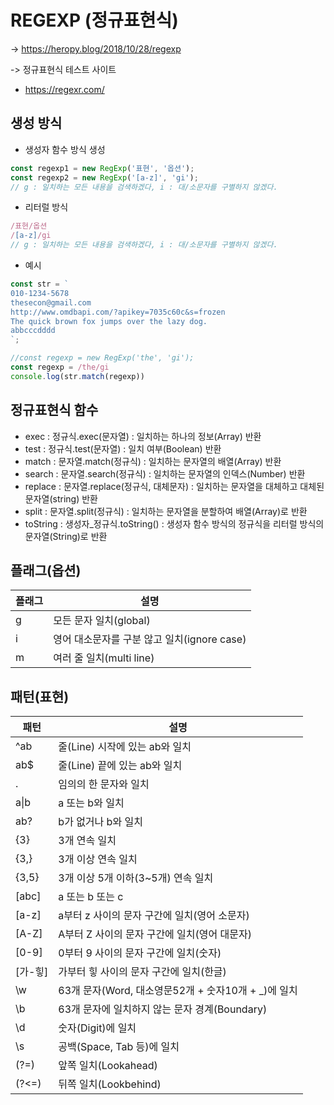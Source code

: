 # REGEXP (정규표현식)

-> https://heropy.blog/2018/10/28/regexp

-> 정규표현식 테스트 사이트
  - https://regexr.com/
## 생성 방식
- 생성자 함수 방식 생성
``` js
const regexp1 = new RegExp('표현', '옵션');
const regexp2 = new RegExp('[a-z]', 'gi');
// g : 일치하는 모든 내용을 검색하겠다, i : 대/소문자를 구별하지 않겠다.
```
- 리터럴 방식
``` js
/표현/옵션
/[a-z]/gi
// g : 일치하는 모든 내용을 검색하겠다, i : 대/소문자를 구별하지 않겠다.
```

- 예시
``` js
const str = `
010-1234-5678
thesecon@gmail.com
http://www.omdbapi.com/?apikey=7035c60c&s=frozen
The quick brown fox jumps over the lazy dog.
abbcccdddd
`;

//const regexp = new RegExp('the', 'gi');
const regexp = /the/gi
console.log(str.match(regexp))
```

## 정규표현식 함수
- exec : 정규식.exec(문자열) : 일치하는 하나의 정보(Array) 반환
- test : 정규식.test(문자열) : 일치 여부(Boolean) 반환
- match : 문자열.match(정규식) : 일치하는 문자열의 배열(Array) 반환
- search : 문자열.search(정규식) : 일치하는 문자열의 인덱스(Number) 반환
- replace : 문자열.replace(정규식, 대체문자) : 일치하는 문자열을 대체하고 대체된 문자열(string) 반환
- split : 문자열.split(정규식) : 일치하는 문자열을 분할하여 배열(Array)로 반환
- toString : 생성자_정규식.toString() : 생성자 함수 방식의 정규식을 리터럴 방식의 문자열(String)로 반환

## 플래그(옵션)
플래그 | 설명
--|--
g | 모든 문자 일치(global)
i | 영어 대소문자를 구분 않고 일치(ignore case)
m | 여러 줄 일치(multi line)

## 패턴(표현)

패턴 | 설명
--|--
^ab | 줄(Line) 시작에 있는 ab와 일치
ab$ | 줄(Line) 끝에 있는 ab와 일치
. | 임의의 한 문자와 일치
a&verbar;b | a 또는 b와 일치
ab? | b가 없거나 b와 일치
{3} | 3개 연속 일치
{3,} | 3개 이상 연속 일치
{3,5} | 3개 이상 5개 이하(3~5개) 연속 일치
[abc] | a 또는 b 또는 c
[a-z] | a부터 z 사이의 문자 구간에 일치(영어 소문자)
[A-Z] | A부터 Z 사이의 문자 구간에 일치(영어 대문자)
[0-9] | 0부터 9 사이의 문자 구간에 일치(숫자)
[가-힣] | 가부터 힣 사이의 문자 구간에 일치(한글)
\w | 63개 문자(Word, 대소영문52개 + 숫자10개 + _)에 일치
\b | 63개 문자에 일치하지 않는 문자 경계(Boundary)
\d | 숫자(Digit)에 일치
\s | 공백(Space, Tab 등)에 일치
(?=) | 앞쪽 일치(Lookahead)
(?<=) | 뒤쪽 일치(Lookbehind)